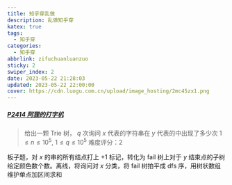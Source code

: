 ```yaml
---
title: 知乎穿乱做
description: 乱做知乎穿
katex: true
tags:
  - 知乎穿
categories:
  - 知乎穿
abbrlink: zifuchuanluanzuo
sticky: 2
swiper_index: 2
date: 2023-05-22 21:28:03
updated: 2023-05-22 22:00:00
cover: https://cdn.luogu.com.cn/upload/image_hosting/2mc45zx1.png
---
```


>

##### [P2414 阿狸的打字机](https://www.luogu.com.cn/problem/P2414)

> 给出一颗 Trie 树， $q$ 次询问 $x$ 代表的字符串在 $y$ 代表的中出现了多少次
> ${1\le n\le 10^{5},\ 1\le q \le 10^{5}}$
> 难度评分：2

板子题，对 $x$ 的串的所有结点打上 $+1$ 标记，转化为 fail 树上对于 $y$ 结束点的子树给定颜色数个数。离线，将询问对 $x$ 分类，将 fail 树拍平成 dfs 序，用树状数组维护单点加区间求和
